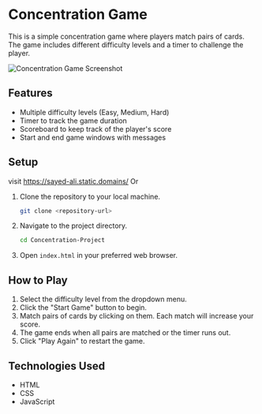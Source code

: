 # Concentration Game

This is a simple concentration game where players match pairs of cards. The game includes different difficulty levels and a timer to challenge the player.

![Concentration Game Screenshot]()


## Features

- Multiple difficulty levels (Easy, Medium, Hard)
- Timer to track the game duration
- Scoreboard to keep track of the player's score
- Start and end game windows with messages

## Setup
visit https://sayed-ali.static.domains/
Or
1. Clone the repository to your local machine.
    ```sh
    git clone <repository-url>
    ```
2. Navigate to the project directory.
    ```sh
    cd Concentration-Project
    ```
3. Open `index.html` in your preferred web browser.

## How to Play

1. Select the difficulty level from the dropdown menu.
2. Click the "Start Game" button to begin.
3. Match pairs of cards by clicking on them. Each match will increase your score.
4. The game ends when all pairs are matched or the timer runs out.
5. Click "Play Again" to restart the game.

## Technologies Used

- HTML
- CSS
- JavaScript
